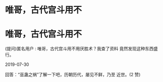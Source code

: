 # 唯哥，古代宫斗用不

# 唯哥，古代宫斗用不

(提问)匿名用户 : 唯哥，古代宫斗用不用厌胜术？我查了资料 竟然发现这种东西盛行。

2019-07-30

回答：“巫蛊之祸”了解一下吧，历朝历代，屡见不鲜，乃至 近世。(2 赞)